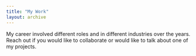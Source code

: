 ```yaml
---
title: "My Work"
layout: archive
---
```


My career involved different roles and in different industries over the years. Reach out if you would like to collaborate or would like to talk about one of my projects.